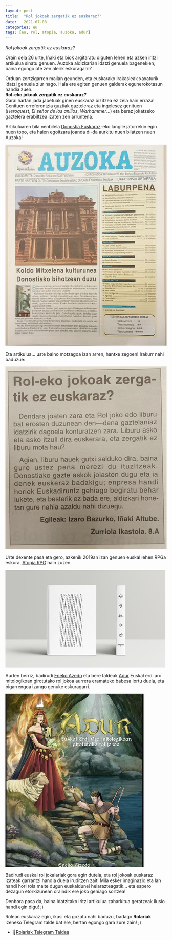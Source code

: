 ```yaml
---
layout: post
title:  "Rol jokoak zergatik ez euskaraz?"
date:   2021-07-08
categories: eu
tags: [eu, rol, atopia, auzoka, adur]
---
```


*Rol jokoak zergatik ez euskaraz?*  

Orain dela 26 urte, Iñaki eta biok argitaratu diguten lehen eta azken iritzi artikulua sinatu genuen. Auzoka aldizkarian idatzi genuela bagenekien, baina egongo ote zen alerik eskuragarri?   

Orduan zortzigarren mailan geunden, eta euskarako irakasleak xaxaturik idatzi genuela ziur nago. Hala ere egiten genuen galderak egunerokotasun handia zuen.   
**Rol-eko jokoak zergatik ez euskaraz?**  
Garai hartan jada jabetuak ginen euskaraz bizitzea ez zela hain erraza! 
Genituen erreferentzia guztiak gazteleraz eta ingelesez genituen (*Heroquest*, *El señor de los anillos*, *Warhammer*...) eta beraz jokatzeko gaztelera erabiltzea izaten zen arruntena. 


Artikuluaren bila nenbilela [Donostia Euskaraz](http://www.donostiaeuskaraz.eus/euskaraz/hasiera/lang/eu)-eko langile jatorrekin egin nuen topo, eta haien egoitzara joanda di-da aurkitu nuen bilatzen nuen Auzoka! 

![Auzoka](https://raw.githubusercontent.com/IzaroBlog/IzaroBlog.github.io/main/_images/postimages/auzoka95.jpg) 

Eta artikulua... uste baino motzagoa izan arren, hantxe zegoen! Irakurr nahi baduzue:

![rolekoartikulua](https://raw.githubusercontent.com/IzaroBlog/IzaroBlog.github.io/main/_images/postimages/rolekojokoak.jpg)

Urte dexente pasa eta gero, azkenik 2019an izan genuen euskal lehen RPGa eskura, [Atopia RPG](https://atopia.eus/) hain zuzen. 

![atopiaprg](https://raw.githubusercontent.com/IzaroBlog/IzaroBlog.github.io/main/_images/postimages/atopiaprg.jpg)

Aurten berriz, badirudi [Eneko Azedo](https://twitter.com/enekoazedo?lang=eu) eta bere taldeak [Adur](http://www.adurjokoa.eus/) Euskal erdi aro mitologikoan girotutako rol jokoa aurrera eramateko babesa lortu duela, eta bigarrengoa izango genuke eskuragarri.

![adur](https://raw.githubusercontent.com/IzaroBlog/IzaroBlog.github.io/main/_images/postimages/adurroljokoa.jpg) 

Badirudi euskal rol jokalariak gora egin dutela, eta rol jokoak euskaraz izateak garrantzi handia duela iruditzen zait! 
Mila esker imaginazio eta lan handi hori rola maite dugun euskaldunei helarazteagatik... eta espero dezagun etorkizunean oraindik ere joko gehiago sortzea! 

Denbora pasa da, baina idatzitako iritzi artikulua zaharkitua geratzeak ilusio handi egin digu! ;)

Rolean euskaraz egin, ikasi eta gozatu nahi baduzu, badago **Rolariak** izeneko Telegram talde bat ere, bertan egongo gara zure zain! ;) 
- 🎲[Rolariak Telegram Taldea](https://t.me/rolariak)

